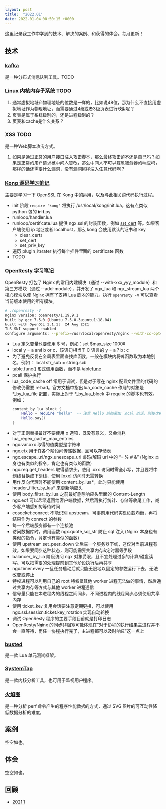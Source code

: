 ```yaml
---
layout: post
title:  "2022.01"
date: 2022-01-04 08:50:15 +0000   
---
```


这里记录我工作中学到的技术、解决的案例、和获得的体会。每月更新！


技术
----

### [kafka](https://blog.csdn.net/weixin_45366499/article/details/106943229) 

是一种分布式消息队列工具。TODO

### Linux 内核内存子系统 TODO

1. 通常虚拟地址和物理地址的位数是一样的，比如说48位，那为什么不直接用虚拟地址作为物理地址，而需要通过4级或者3级页表进行映射呢？
2. 页表是属于系统级别的，还是进程级别的？
3. 页表和cache是什么关系？

### XSS TODO

是一种Web脚本攻击方式。

1. 如果是通过正常的用户接口注入攻击脚本，那么最终攻击的不还是自己吗？如果是正常的用户请求被中间人篡改，那么中间人不可以篡改服务器的响应吗，那样的话还需要什么漏洞，没有漏洞照样注入任意代码啊？

### [Kong 源码学习笔记]()

主要是学习一下 OpenSSL 在 Kong 中的运用，以及与此相关的代码执行过程。

* init 阶段 ```require 'kong'``` 将执行 /usr/local/kong/init.lua，这有点类似 python 包的 __init__.py
* runloop/handler.lua
* runloop/certificate.lua 提供 ngx.ssl 的封装函数，例如 [set_cert](https://www.cnblogs.com/jimodetiantang/p/9260698.html) 等。如果客户端使用 ip 地址或者 localhost，那么 kong 会使用默认的证书和 key
  * clear_certs
  * set_cert
  * set_priv_key
* 遍历 plugin_iterater 执行每个插件里面的 certificate 函数
* TODO

### [OpenResty 学习笔记]()

OpenResty 打包了 Nginx 的常用内建模块（通过 --with-xxx_yyy_module）和第三方模块（通过 --add-module），并开发了 ngx_lua 和 ngx_stream_lua 两个核心模块以使 Nginx 拥有了支持 Lua 脚本的能力。执行 ```openresty -V``` 可以查看当前版本使用的所有模块。

```bash
# ./openresty -V
nginx version: openresty/1.19.9.1
built by gcc 7.5.0 (Ubuntu 7.5.0-3ubuntu1~18.04)
built with OpenSSL 1.1.1l  24 Aug 2021
TLS SNI support enabled
configure arguments: --prefix=/usr/local/openresty/nginx --with-cc-opt='-O2 -I/tmp/build/usr/local/kong/include' --add-module=../ngx_devel_kit-0.3.1 --add-module=../echo-nginx-module-0.62 --add-module=../xss-nginx-module-0.06 --add-module=../ngx_coolkit-0.2 --add-module=../set-misc-nginx-module-0.32 --add-module=../form-input-nginx-module-0.12 --add-module=../encrypted-session-nginx-module-0.08 --add-module=../srcache-nginx-module-0.32 --add-module=../ngx_lua-0.10.20 --add-module=../ngx_lua_upstream-0.07 --add-module=../headers-more-nginx-module-0.33 --add-module=../array-var-nginx-module-0.05 --add-module=../memc-nginx-module-0.19 --add-module=../redis2-nginx-module-0.15 --add-module=../redis-nginx-module-0.3.7 --add-module=../rds-json-nginx-module-0.15 --add-module=../rds-csv-nginx-module-0.09 --add-module=../ngx_stream_lua-0.0.10 --with-ld-opt='-Wl,-rpath,/usr/local/openresty/luajit/lib -L/tmp/build/usr/local/kong/lib -Wl,--disable-new-dtags,-rpath,/usr/local/kong/lib' --with-pcre-jit --with-http_ssl_module --with-http_realip_module --with-http_stub_status_module --with-http_v2_module --add-module=/work/lua-kong-nginx-module --add-module=/work/lua-kong-nginx-module/stream --with-stream_realip_module --with-stream_ssl_preread_module --with-pcre=/work/pcre-8.44 --with-pcre-opt=-g --with-stream --with-stream_ssl_module
```

* Lua 定义变量也要使用 $ 号，例如：set $max_size 10000
* local y = a and b or c，该语句相当于 C 语言的 y = a ? b : c
* 为了避免反复在全局表里面查找库函数，一般在模块内将库函数取为本地别名，例如： local str_sub = string.sub
* table.func() 形式调用函数，而不是 table[func]()
* pcall 保护执行
* lua_code_cache off 常用于调试，但是对于写在 nginx 配置文件里的代码的修改仍需要 reload。官方文档中指出 lua_code_cache 作用的对象是 *_by_lua_file 配置，实际上对于 *_by_lua_block 中 require 的脚本也有效。例如：
  ```lua
  content_by_lua_block {
      Hello = require "hello"  -- 注意 Hello 前如果加 local 的话，则每次执行都会重新 require
      Hello.say()
  }
  ```
* 对于正则替换最好不要使用 o 选项，既没有意义，又会消耗 lua_regex_cache_max_entries
* ngx.var.xxx 取得的值类型是字符串
* ngx.ctx 用于在各个阶段间传递数据，且可以存储表
* ngx.escape_uri/ngx.unescape_uri 编码/解码 url 中的 “= % # &” (Nginx 本身也有类似的指令，肯定也有类似的函数)
* ngx.req.get_headers 取得请求头，使用 .xxx 访问时需全小写，并且要将中划线替换成下划线，使用 [xxx] 访问时无需转换
* 用作反向代理时不能使用 content_by_lua*，此时只能使用 header_filter_by_lua* 来更新响应头
* 使用 body_filter_by_lua 之前最好删除响应头里面的 Content-Length
* ngx.eof 可以尽早返回给客户端数据，然后再执行统计、存储等收尾工作，减少客户端感知的等待时间
* cosocket:connect 不能识别 upstream，可事前用代码实现负载均衡，再将结果作为 connect 的参数
* 每一个后端服务都有一个连接池
* 访问数据库时，调用函数 ngx.quote_sql_str 防止 sql 注入 (Nginx 本身也有类似的指令，肯定也有类似的函数)
* 使用 upstream.set_peer_down 让后端一个服务器下线，这仅对当前进程有效。如果要同步这种状态，则可能需要共享内存&定时器等手段
* balancer_by_lua 阶段访问 ngx 对象受限，且不宜处理过多的计算/磁盘读写。可以把需要的处理提前到其他阶段执行后再共享
* ngx.timer.every 一旦任务启动后就只能无限地以固定的参数运行下去，无法改变或停止
* 特权进程可以利用自己的 root 特权做其他 worker 进程无法做的事情，然后通过共享内存等方式与其他 worker 进程通信
* 信号量只能在本进程内的线程之间同步，不同进程内的线程同步必须使用共享内存
* 使用 ticket_key 复用会话要注意定期更换，可以使用 ngx.ssl.session.ticket.key_rotation 实现自动轮换
* 调试 OpenResty 程序的主要手段目前就是打印日志
* OpenResty/Nginx 的同步非阻塞可能体现在“对于协程的执行结果主进程并不会一直等待，而任一协程执行完了，主进程都可以及时响应”这一点上

### [busted](http://olivinelabs.com/busted/)

是一款 Lua 单元测试框架。

### [SystemTap](https://sourceware.org/systemtap/SystemTap_Beginners_Guide.pdf)

是一款内核分析工具，也可用于监视用户程序。

### [火焰图](http://www.ruanyifeng.com/blog/2017/09/flame-graph.html)

是一种分析 perf 命令产生的程序性能数据的方式，通过 SVG 图片的可互动性降低数据分析的难度。

案例
----

空空如也。


体会
----

空空如也。


回顾
---

* [2021.1](/devops-logs/2021/01/27/note.html)